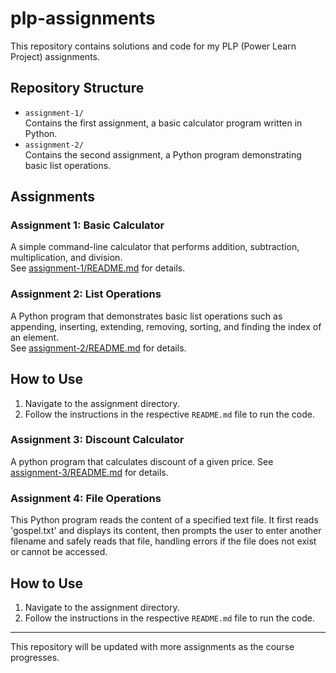 # plp-assignments

This repository contains solutions and code for my PLP (Power Learn Project) assignments.

## Repository Structure

- `assignment-1/`  
  Contains the first assignment, a basic calculator program written in Python.
- `assignment-2/`  
  Contains the second assignment, a Python program demonstrating basic list operations.

## Assignments

### Assignment 1: Basic Calculator

A simple command-line calculator that performs addition, subtraction, multiplication, and division.  
See [assignment-1/README.md](assignment-1/README.md) for details.

### Assignment 2: List Operations

A Python program that demonstrates basic list operations such as appending, inserting, extending, removing, sorting, and finding the index of an element.  
See [assignment-2/README.md](assignment-2/README.md) for details.

## How to Use

1. Navigate to the assignment directory.
2. Follow the instructions in the respective `README.md` file to run the code.


### Assignment 3: Discount Calculator

A python program that calculates discount of a given price. See [assignment-3/README.md](assignment-3/README.md) for details.

### Assignment 4: File Operations
This Python program reads the content of a specified text file. It first reads 'gospel.txt' and displays its content, then prompts the user to enter another filename and safely reads that file, handling errors if the file does not exist or cannot be accessed.


## How to Use

1. Navigate to the assignment directory.
2. Follow the instructions in the respective `README.md` file to run the code.


---
This repository will be updated with more assignments as the course progresses.
